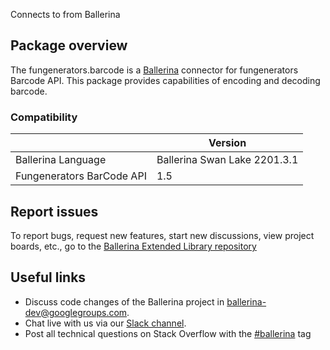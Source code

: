 Connects to  from Ballerina
## Package overview
The fungenerators.barcode is a [Ballerina](https://ballerina.io/) connector for fungenerators Barcode API.
This package provides capabilities of encoding and decoding barcode.

### Compatibility
|                           | Version                   |
|---------------------------|---------------------------|
| Ballerina Language        | Ballerina Swan Lake 2201.3.1|
| Fungenerators BarCode API | 1.5                       |

## Report issues
To report bugs, request new features, start new discussions, view project boards, etc., go to the [Ballerina Extended Library repository](https://github.com/ballerina-platform/ballerina-extended-library)

## Useful links
- Discuss code changes of the Ballerina project in [ballerina-dev@googlegroups.com](mailto:ballerina-dev@googlegroups.com).
- Chat live with us via our [Slack channel](https://ballerina.io/community/slack/).
- Post all technical questions on Stack Overflow with the [#ballerina](https://stackoverflow.com/questions/tagged/ballerina) tag
